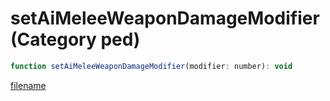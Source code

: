 # setAiMeleeWeaponDamageModifier (Category ped)

```js
function setAiMeleeWeaponDamageModifier(modifier: number): void
```

[filename](setAiMeleeWeaponDamageModifier_m.md ':include')
